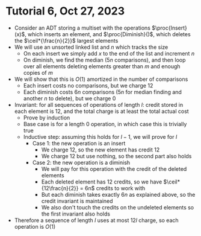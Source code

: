 # Tutorial 6, Oct 27, 2023

* Consider an ADT storing a multiset with the operations $\proc{Insert}(x)$, which inserts an element, and $\proc{Diminish}()$, which deletes the $\ceil*{\frac{n}{2}}$ largest elements
* We will use an unsorted linked list and $n$ which tracks the size
	* On each insert we simply add $x$ to the end of the list and increment $n$
	* On diminish, we find the median ($5n$ comparisons), and then loop over all elements deleting elements greater than $m$ and enough copies of $m$
* We will show that this is $O(1)$ amortized in the number of comparisons
	* Each insert costs no comparisons, but we charge 12
	* Each diminish costs $6n$ comparisons ($5n$ for median finding and another $n$ to delete), but we charge 0
* Invariant: for all sequences of operations of length $l$: credit stored in each element is 12, and the total charge is at least the total actual cost
	* Prove by induction
	* Base case is for a length 0 operation, in which case this is trivially true
	* Inductive step: assuming this holds for $l - 1$, we will prove for $l$
		* Case 1: the new operation is an insert
			* We charge 12, so the new element has credit 12
			* We charge 12 but use nothing, so the second part also holds
		* Case 2: the new operation is a diminish
			* We will pay for this operation with the credit of the deleted elements
			* Each deleted element has 12 credits, so we have $\ceil*{12\frac{n}{2}} = 6n$ credits to work with
			* But each diminish takes exactly $6n$ as explained above, so the credit invariant is maintained
			* We also don't touch the credits on the undeleted elements so the first invariant also holds
* Therefore a sequence of length $l$ uses at most $12l$ charge, so each operation is $O(1)$

